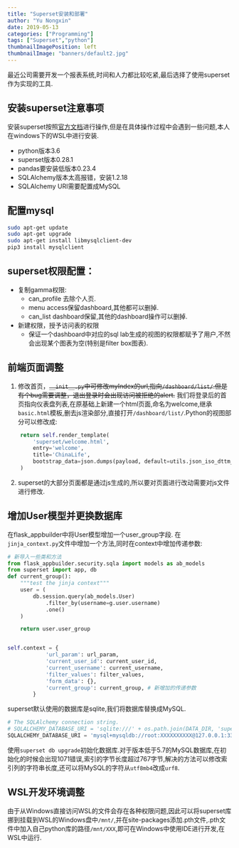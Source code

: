 ```yaml
---
title: "Superset安装和部署"
author: "Yu Nongxin"
date: 2019-05-13
categories: ["Programming"]
tags: ["Superset","python"]
thumbnailImagePosition: left
thumbnailImage: "banners/default2.jpg"
---
```

最近公司需要开发一个报表系统,时间和人力都比较吃紧,最后选择了使用superset作为实现的工具.
<!--more-->
## 安装superset注意事项
安装superset按照[官方文档](http://superset.apache.org/installation.html)进行操作,但是在具体操作过程中会遇到一些问题,本人在windows下的WSL中进行安装.
- python版本3.6
- superset版本0.28.1
- pandas要安装低版本0.23.4
- SQLAlchemy版本太高报错，安装1.2.18
- SQLAlchemy URI需要配置成MySQL

## 配置mysql
```bash
sudo apt-get update
sudo apt-get upgrade
sudo apt-get install libmysqlclient-dev
pip3 install mysqlclient
```

## superset权限配置：
- 复制gamma权限: 
    - can_profile 去除个人页.
    - menu access保留dashboard,其他都可以删掉.
    - can_list dashboard保留,其他的dashboard操作可以删掉.
- 新建权限，授予访问表的权限
    - 保证一个dashboard中对应的sql lab生成的视图的权限都赋予了用户,不然会出现某个图表为空(特别是filter box图表).

## 前端页面调整
1. 修改首页，~~```__init__.py```中可修改myIndex的url,指向```/dashboard/list/```.但是有个bug需要调整，退出登录时会出现访问被拒绝的alert.~~ 我们将登录后的首页指向仪表盘列表,在原基础上新建一个html页面,命名为welcome,继承```basic.html```模板,删去js渲染部分,直接打开```/dashboard/list/```.Python的视图部分可以修改成:
```python
    return self.render_template(
        'superset/welcome.html',
        entry='welcome',
        title='ChinaLife',
        bootstrap_data=json.dumps(payload, default=utils.json_iso_dttm_ser),
    )
```
2. superset的大部分页面都是通过js生成的,所以要对页面进行改动需要对js文件进行修改.

## 增加User模型并更换数据库
在flask_appbuilder中将User模型增加一个user_group字段.
在```jinja_context.py```文件中增加一个方法,同时在context中增加传递参数:
```python
# 新导入一些类和方法
from flask_appbuilder.security.sqla import models as ab_models
from superset import app, db
def current_group():
    """test the jinja context"""
    user = (
        db.session.query(ab_models.User)
            .filter_by(username=g.user.username)
            .one()
    )

    return user.user_group


self.context = {
            'url_param': url_param,
            'current_user_id': current_user_id,
            'current_username': current_username,
            'filter_values': filter_values,
            'form_data': {},
            'current_group': current_group, # 新增加的传递参数
        }
```
superset默认使用的数据库是sqlite,我们将数据库替换成MySQL.
```python
# The SQLAlchemy connection string.
# SQLALCHEMY_DATABASE_URI = 'sqlite:///' + os.path.join(DATA_DIR, 'superset.db')
SQLALCHEMY_DATABASE_URI = 'mysql+mysqldb://root:XXXXXXXXXX@127.0.0.1:3306/superset?charset=utf8'
```
使用```superset db upgrade```初始化数据库.对于版本低于5.7的MySQL数据库,在初始化的时候会出现1071错误,索引的字节长度超过767字节,解决的方法可以修改索引列的字符串长度,还可以将MySQL的字符从```utf8mb4```改成```urf8```.


## WSL开发环境调整
由于从Windows直接访问WSL的文件会存在各种权限问题,因此可以将superset库挪到挂载到WSL的Windows盘中```/mnt/```,并在site-packages添加.pth文件,.pth文件中加入自己python库的路径```/mnt/XXX```,即可在Windows中使用IDE进行开发,在WSL中运行.